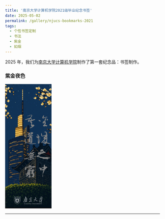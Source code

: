 ```yaml
---
title: '南京大学计算机学院2021级毕业纪念书签'
date: 2025-05-02
permalink: /gallery/njucs-bookmarks-2021
tags:
  - 个性书签定制
  - 书法
  - 紫金
  - 如烟
---
```


2025 年，我们为[南京大学计算机学院](https://cs.nju.edu.cn)制作了第一套纪念品：书签制作。

### 紫金夜色

<!-- ![nju pixel](/assets/dcc/pixel-4.png) -->

<img src="/assets/dcc/pixel-4.png" alt="nju pixel" width="30%">


------